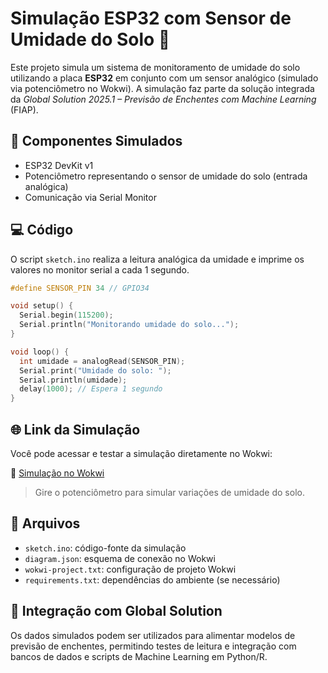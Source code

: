 # Simulação ESP32 com Sensor de Umidade do Solo 🌱

Este projeto simula um sistema de monitoramento de umidade do solo utilizando a placa **ESP32** em conjunto com um sensor analógico (simulado via potenciômetro no Wokwi). A simulação faz parte da solução integrada da *Global Solution 2025.1 – Previsão de Enchentes com Machine Learning* (FIAP).

## 🔧 Componentes Simulados

- ESP32 DevKit v1
- Potenciômetro representando o sensor de umidade do solo (entrada analógica)
- Comunicação via Serial Monitor

## 💻 Código

O script `sketch.ino` realiza a leitura analógica da umidade e imprime os valores no monitor serial a cada 1 segundo.

```cpp
#define SENSOR_PIN 34 // GPIO34

void setup() {
  Serial.begin(115200);
  Serial.println("Monitorando umidade do solo...");
}

void loop() {
  int umidade = analogRead(SENSOR_PIN);
  Serial.print("Umidade do solo: ");
  Serial.println(umidade);
  delay(1000); // Espera 1 segundo
}
```

## 🌐 Link da Simulação

Você pode acessar e testar a simulação diretamente no Wokwi:

🔗 [Simulação no Wokwi](https://wokwi.com/projects/432598699516601345)

> Gire o potenciômetro para simular variações de umidade do solo.

## 📁 Arquivos

- `sketch.ino`: código-fonte da simulação
- `diagram.json`: esquema de conexão no Wokwi
- `wokwi-project.txt`: configuração de projeto Wokwi
- `requirements.txt`: dependências do ambiente (se necessário)

## 🧠 Integração com Global Solution

Os dados simulados podem ser utilizados para alimentar modelos de previsão de enchentes, permitindo testes de leitura e integração com bancos de dados e scripts de Machine Learning em Python/R.
